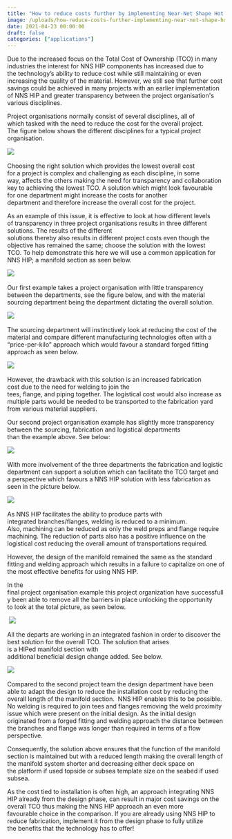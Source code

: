 ```yaml
---
title: "How to reduce costs further by implementing Near-Net Shape Hot Isostatic Pressing (NNS HIP) from an early stage"
image: /uploads/how-reduce-costs-further-implementing-near-net-shape-hot-isostatic-pressing-nns-hip-early-stage.jpg
date: 2021-04-23 00:00:00
draft: false
categories: ["applications"]
---
```

Due to the increased focus on the Total Cost of Ownership (TCO) in many industries the interest for NNS HIP components has increased due to the technology’s ability to reduce cost while still maintaining or even increasing the quality of the material. However, we still see that further cost savings could be achieved in many projects with an earlier implementation of NNS HIP and greater transparency between the project organisation's various disciplines.  

Project organisations normally consist of several disciplines, all of which tasked with the need to reduce the cost for the overall project. The figure below shows the different disciplines for a typical project organisation. 

![](/uploads/how-reduce-costs-further-implementing-near-net-shape-hot-isostatic-pressing-nns-hip-early-stage-1.png) 

Choosing the right solution which provides the lowest overall cost for a project is complex and challenging as each discipline, in some way, affects the others making the need for transparency and collaboration key to achieving the lowest TCO. A solution which might look favourable for one department might increase the costs for another department and therefore increase the overall cost for the project.  

As an example of this issue, it is effective to look at how different levels of transparency in three project organisations results in three different solutions. The results of the different solutions thereby also results in different project costs even though the objective has remained the same; choose the solution with the lowest TCO. To help demonstrate this here we will use a common application for NNS HIP; a manifold section as seen below. 

![](/uploads/how-reduce-costs-further-implementing-near-net-shape-hot-isostatic-pressing-nns-hip-early-stage-2.png) 

Our first example takes a project organisation with little transparency between the departments, see the figure below, and with the material sourcing department being the department dictating the overall solution.  

![](/uploads/how-reduce-costs-further-implementing-near-net-shape-hot-isostatic-pressing-nns-hip-early-stage-3.png) 

The sourcing department will instinctively look at reducing the cost of the material and compare different manufacturing technologies often with a “price-per-kilo” approach which would favour a standard forged fitting approach as seen below.  

![](/uploads/how-reduce-costs-further-implementing-near-net-shape-hot-isostatic-pressing-nns-hip-early-stage-4.png) 

However, the drawback with this solution is an increased fabrication cost due to the need for welding to join the tees, flange, and piping together. The logistical cost would also increase as multiple parts would be needed to be transported to the fabrication yard from various material suppliers.  

Our second project organisation example has slightly more transparency between the sourcing, fabrication and logistical departments than the example above. See below: 

![](/uploads/how-reduce-costs-further-implementing-near-net-shape-hot-isostatic-pressing-nns-hip-early-stage-5.png) 

With more involvement of the three departments the fabrication and logistic department can support a solution which can facilitate the TCO target and a perspective which favours a NNS HIP solution with less fabrication as seen in the picture below.  

![](/uploads/how-reduce-costs-further-implementing-near-net-shape-hot-isostatic-pressing-nns-hip-early-stage-6.png) 

As NNS HIP facilitates the ability to produce parts with integrated branches/flanges, welding is reduced to a minimum. Also, machining can be reduced as only the weld preps and flange require machining. The reduction of parts also has a positive influence on the logistical cost reducing the overall amount of transportations required.  

However, the design of the manifold remained the same as the standard fitting and welding approach which results in a failure to capitalize on one of the most effective benefits for using NNS HIP. 

In the final project organisation example this project organization have successfully been able to remove all the barriers in place unlocking the opportunity to look at the total picture, as seen below. 

 ![](/uploads/how-reduce-costs-further-implementing-near-net-shape-hot-isostatic-pressing-nns-hip-early-stage-7.png) 

All the departs are working in an integrated fashion in order to discover the best solution for the overall TCO. The solution that arises is a HIPed manifold section with additional beneficial design change added. See below. 

![](/uploads/how-reduce-costs-further-implementing-near-net-shape-hot-isostatic-pressing-nns-hip-early-stage-8.png) 

Compared to the second project team the design department have been able to adapt the design to reduce the installation cost by reducing the overall length of the manifold section.  NNS HIP enables this to be possible. No welding is required to join tees and flanges removing the weld proximity issue which were present on the initial design. As the initial design originated from a forged fitting and welding approach the distance between the branches and flange was longer than required in terms of a flow perspective. 

Consequently, the solution above ensures that the function of the manifold section is maintained but with a reduced length making the overall length of the manifold system shorter and decreasing either deck space on the platform if used topside or subsea template size on the seabed if used subsea.  

As the cost tied to installation is often high, an approach integrating NNS HIP already from the design phase, can result in major cost savings on the overall TCO thus making the NNS HIP approach an even more favourable choice in the comparison. If you are already using NNS HIP to reduce fabrication, implement it from the design phase to fully utilize the benefits that the technology has to offer!